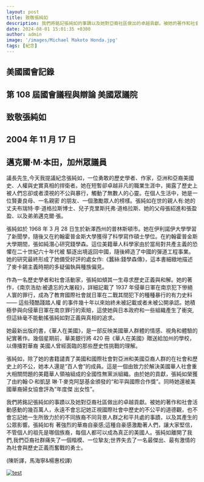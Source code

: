 ```yaml
---
layout: post
title: 致敬張純如
description: 我們將銘記張純如的事蹟以及她對亞裔社區做出的卓越貢獻。被她的著作和社會活動感動的幾百萬人，永遠不會忘記她正視國際社會中歷史的不公平的道德觀，也不會忘記她一生所致力於的不同族裔不同背景人群之和平共處的事蹟，以及其產生的公眾影響。
date: 2024-08-01 15:01:35 +0300
author: admin
image: '/images/Michael Makoto Honda.jpg'
tags: [紀念]
---
```

## 美國國會記錄

## 第 108 屆國會議程與辯論 美國眾議院

## 致敬張純如

## 2004 年 11 月 17 日 

## 邁克爾·M·本田，加州眾議員

議長先生,今天我提議紀念張純如，一位勇敢的歷史學者、作家，亞洲和亞裔美國史、人權與史實真相的捍衛者。她在短暫卻卓越非凡的職業生涯中，揭露了歷史上被人們忘卻或者漠視的不公與暴行，觸動了無數人的心靈。在個人生活中，她是一位賢妻良母、一名親密 的朋友、一個激勵眾人的榜樣。張純如在世的親人有:她的丈夫布瑞特·李·道格拉斯博士、兒子克里斯托弗·道格拉斯、她的父母張紹進和張盈盈、以及弟弟邁克爾·張。 

張純如於 1968 年 3 月 28 日生於新澤西州的普林斯頓市。她在伊利諾伊大學學習了新聞學，隨後又在約翰霍普金斯大學獲得了科學寫作碩士學位。在約翰霍普金斯大學期間，張如純潛心研究錢學森。這位美籍華人科學家由於當局對共產主義的恐懼在二十世紀六十年代被 驅逐出境返回中國，隨後締造了中國的彈道工程事業。她的研究最終形成了她備受好評的處女作:《蠶絲:錢學森傳》，這本書細緻地描述了麥卡錫主義時期的多疑偏執與種族偏見。 

作為一名歷史學者和社會活動家，張純如傾其一生尋求歷史正義與和解。她的著作，《南京浩劫:被遺忘的大屠殺》，詳細記載了 1937 年侵華日軍在南京犯下慘絕人寰的罪行，成為了教育國際社會就日軍在二戰其間犯下的種種暴行的有力史料 —— 這些殘酷踐踏人權 的事件幾十年以來始終未被記載或者未被公開承認。她積極參與向侵華日軍在南京罪行的索賠，這使她與日本政府和一些組織產生了衝突, 但這絲毫不能動搖張純如對正義與真相的追求。 

她最新出版的書，《華人在美國》，是一部反映美國華人群體的情感、視角和體驗的紀實著作。幾個星期前，華美銀行將 420 冊《華人在美國》贈送給加州的學校，以傳播對華裔 美國人曾經面臨的那些歷史性挑戰的理解。 

張純如，除了她的書籍譴責了美國和國際社會對亞洲和美國亞裔人群的在社會和歷史上的不公，她本人還是“百人會”的成員。這是一個由致力於解決美國華人社會重大相關問題的美籍華人領袖組成的全國性無黨派組織。由於她的貢獻，張純如榮獲了由約翰·D·和凱瑟 琳·T·麥克阿瑟基金頒發的“和平與國際合作獎”。同時她還被美國華裔婦女協會評為“年度傑 出女性”。 

我們將銘記張純如的事蹟以及她對亞裔社區做出的卓越貢獻。被她的著作和社會活動感動的幾百萬人，永遠不會忘記她正視國際社會中歷史的不公平的道德觀，也不會忘記她一生所致力於的不同族裔不同背景人群之和平共處的事蹟，以及其產生的公眾影響。張純如有 著強烈的華裔自豪感;這種自豪感激勵著人們，讓大家堅信，不管個人的祖先是哪個族裔，每個人都可以成為真正的美國人。張純如離開了我們,我們亞裔社群痛失了一個楷模、一位摯友;世界失去了一名最傑出、最有激情的為社會與歷史正義而奮戰的勇士。 

(陳昕譯，馬海寧&楊惠校譯) 




<a href="https://de.irischanglabs.com/pdf/5_Michael Honda.pdf" target="_blank">
  <img src="https://de.irischanglabs.com/images/5_Michael Honda.png" alt="test" title="点击查看PDF">
</a>
